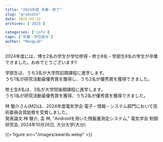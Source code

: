 ```yaml
---
title: "2024年度 卒業・修了"
slug: "graduate"
date: 2025-03-22
archives: ['2025']

categories: ['info']
tags: ['卒業・学位授与']
author: "MengLab"
---
```

2024年度には、博士2名の学生が学位修得・修士8名・学部生8名の学生が卒業できました。おめでとうございます!!​

学部生は、うち3名が大学院前期課程に進学します。  
うち1名が研究活動最優秀賞を獲得し、うち2名が優秀賞を獲得できました。  

修士生8名は、3名が大学院後期課程に進学します。  
うち1名が研究活動最優秀賞を獲得、うち2名が優秀賞を獲得できました。  

林 駿介さん(M2)は、2024年度電気学会 電子・情報・システム部門において技術委員会奨励賞を受賞しました。  
発表論文:林 駿介, 孟 林, "Androidを用いた残飯量測定システム," 電気学会 制御研究会, 2024年10月26日, 大分大学(大分)

{{< figure src="/images/awards.webp" >}}
